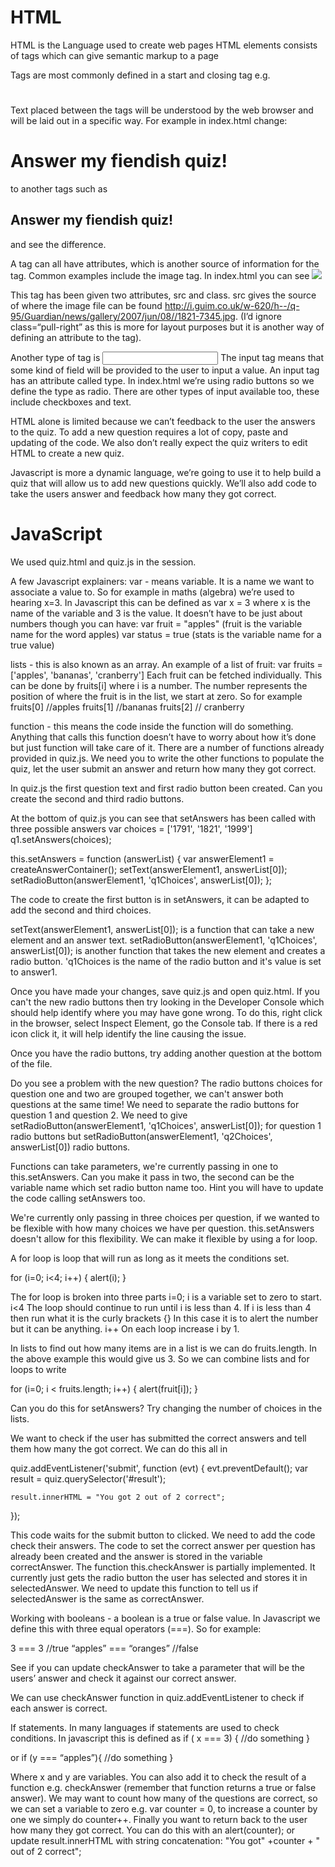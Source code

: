 HTML
=======

HTML is the Language used to create web pages
HTML elements consists of tags which can give semantic markup to a page

Tags are most commonly defined in a start and closing tag 
e.g. <h1> </h1>
Text placed between the tags will be understood by the web browser and will be laid out in a specific way.
For example in index.html change:
<h1>Answer my fiendish quiz!</h1>
to another tags such as
<h2>Answer my fiendish quiz!</h2>
and see the difference.

A tag can all have attributes, which is another source of information for the tag. 
Common examples include the image tag. In index.html you can see
<img src="http://i.guim.co.uk/w-620/h--/q-95/Guardian/news/gallery/2007/jun/08//1821-7345.jpg" class="pull-right">

This tag has been given two attributes, src and class. src gives the source of where the image file can be found 
http://i.guim.co.uk/w-620/h--/q-95/Guardian/news/gallery/2007/jun/08//1821-7345.jpg. (I’d ignore class=“pull-right” as this is more for layout purposes but it is another way of defining an attribute to the tag).

Another type of tag is <input> The input tag means that some kind of field will be provided to the user to input a value. An input tag has an attribute called type. In index.html we’re using radio buttons so we define the type as radio. There are other types of input available too, these include checkboxes and text.


HTML alone is limited because we can’t feedback to the user the answers to the quiz. To add a new question requires a lot of copy, paste and updating of the code. We also don’t really expect the quiz writers to edit HTML to create a new quiz.

Javascript is more a dynamic language, we’re going to use it to help build a quiz that will allow us to add new questions quickly. We’ll also add code to take the users answer and feedback how many they got correct.

JavaScript
===========
We used quiz.html and quiz.js in the session. 

A few Javascript explainers:
var - means variable. It is a name we want to associate a value to. So for example in maths (algebra) we’re used to hearing x=3.  In Javascript this can be defined as var x = 3 where x is the name of the variable and 3 is the value. It doesn’t have to be just about numbers though you can have:
var fruit = "apples" (fruit is the variable name for the word apples)
var status = true (stats is the variable name for a true value)

lists - this is also known as an array. An example of a list of fruit:
var fruits = ['apples', 'bananas', 'cranberry']
Each fruit can be fetched individually. This can be done by fruits[i] where i is a number. The number represents the position of where the fruit is in the list, we start at zero. So for example 
fruits[0] //apples
fruits[1] //bananas
fruits[2] // cranberry

function - this means the code inside the function will do something. Anything that calls this function doesn’t have to worry about how it’s done but just function will take care of it. There are a number of functions already provided in quiz.js. We need you to write the other functions to populate the quiz, let the user submit an answer and return how many they got correct.


In quiz.js the first question text and first radio button been created. Can you create the second and third radio buttons. 

At the bottom of quiz.js you can see that setAnswers has been called with three possible answers
var choices = ['1791', '1821', '1999']
q1.setAnswers(choices);


 this.setAnswers = function (answerList) {
       var answerElement1 = createAnswerContainer();
        setText(answerElement1, answerList[0]);
        setRadioButton(answerElement1, 'q1Choices', answerList[0]);
    };

The code to create the first button is in setAnswers, it can be adapted to add the second and third choices. 

setText(answerElement1, answerList[0]); is a function that can take a new element and an answer text.
setRadioButton(answerElement1, 'q1Choices', answerList[0]); is another function that takes the new element and creates a radio button. 'q1Choices is the name of the radio button and it's value is set to answer1.


Once you have made your changes, save quiz.js and open quiz.html. If you can't the new radio buttons then try looking in the Developer Console which should help identify where you may have gone wrong. To do this, right click in the browser, select Inspect Element, go the Console tab. If there is a red icon click it, it will help identify the line causing the issue.

Once you have the radio buttons, try adding another question at the bottom of the file.

Do you see a problem with the new question? The radio buttons choices for question one and two are grouped together, we can't answer both questions at the same time! We need to separate the radio buttons for question 1 and question 2. We need to give  setRadioButton(answerElement1, 'q1Choices', answerList[0]); for question 1 radio buttons but setRadioButton(answerElement1, 'q2Choices', answerList[0]) radio buttons.

Functions can take parameters, we're currently passing in one to this.setAnswers. Can you make it pass in two, the second can be the variable name which set radio button name too. Hint you will have to update the code calling setAnswers too.

We're currently only passing in three choices per question, if we wanted to be flexible with how many choices we have per question. this.setAnswers doesn't allow for this flexibility. We can make it flexible by using a for loop.

A for loop is loop that will run as long as it meets the conditions set. 

for (i=0; i<4; i++) { 
	alert(i);
}

The for loop is broken into three parts
i=0; i is a variable set to zero to start. 
i<4 The loop should continue to run until i is less than 4. If i is less than 4 then run what it is the curly brackets {} In this case it is to alert the number but it can be anything.
i++ On each loop increase i by 1.

In lists to find out how many items are in a list is we can do fruits.length. In the above example this would give us 3. So we can combine lists and for loops to write

for (i=0; i < fruits.length; i++) { 
	alert(fruit[i]);
}

Can you do this for setAnswers? Try changing the number of choices in the lists.

We want to check if the user has submitted the correct answers and tell them how many the got correct. We can do this all in 

quiz.addEventListener('submit', function (evt) {
    evt.preventDefault();
    var result = quiz.querySelector('#result');
    
    result.innerHTML = "You got 2 out of 2 correct";
});

This code waits for the submit button to clicked. We need to add the code check their answers. The code to set the correct answer per question has already been created and the answer is stored in the variable correctAnswer. The function  this.checkAnswer is partially implemented. It currently just gets the radio button the user has selected and stores it in selectedAnswer. We need to update this function to tell us if selectedAnswer is the same as correctAnswer.

Working with booleans - a boolean is a true or false value. In Javascript we define this with three equal operators (===). So for example:

3 === 3 //true
“apples” === “oranges” //false

See if you can update checkAnswer to take a parameter that will be the users’ answer and check it against our correct answer.

We can use checkAnswer function in quiz.addEventListener to check if each answer is correct.

If statements. 
In many languages if statements are used to check conditions. In javascript this is defined as
if ( x === 3) {
//do something
}

or 
if (y === “apples”){
//do something
}

Where x and y are variables. You can also add it to check the result of a function e.g. checkAnswer (remember that function returns a true or false answer). 
We may want to count how many of the questions are correct, so we can set a variable to zero e.g. var counter = 0, to increase a counter by one we simply do counter++.
Finally you want to return back to the user how many they got correct. You can do this with an alert(counter); or update result.innerHTML  with string concatenation:
"You got" +counter + " out of 2 correct";


  
